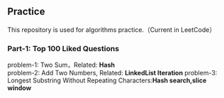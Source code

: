 ## Practice
This repository is used for algorithms practice.（Current in LeetCode）
### Part-1: Top 100 Liked Questions
problem-1: Two Sum，Related: **Hash**<br/>
problem-2: Add Two Numbers, Related: **LinkedList Iteration**
problem-3: Longest Substring Without Repeating Characters:**Hash search,slice window**

